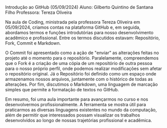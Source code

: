 Introdução ao GitHub (05/09/2024) 
Aluno: Gilberto Quintino de Santana Filho
Professora: Tereza Oliveira

Na aula de Coding, ministrada pela professora Tereza Oliveira em 05/09/2024, criamos contas na plataforma GitHub e, em seguida, abordamos termos e funções introdutórias para nosso desenvolvimento acadêmico e profissional. Entre os termos discutidos estavam: Repositório, Fork, Commit e Markdown.

O Commit foi apresentado como a ação de "enviar" as alterações feitas no projeto até o momento para o repositório. Paralelamente, compreendemos que o Fork é a criação de uma cópia de um repositório de outra pessoa para o nosso próprio perfil, onde podemos realizar modificações sem afetar o repositório original. Já o Repositório foi definido como um espaço onde armazenamos nossos arquivos, juntamente com o histórico de todas as alterações. Por fim, discutimos o Markdown, uma linguagem de marcação simples que permite a formatação de textos no GitHub.

Em resumo, foi uma aula importante para avançarmos no curso e nos desenvolvermos profissionalmente. A ferramenta se mostra útil para praticarmos as diversas linguagens existentes no mundo da computação, além de permitir que interessados possam visualizar os trabalhos desenvolvidos ao longo de nossas trajetórias profissional e acadêmica.
